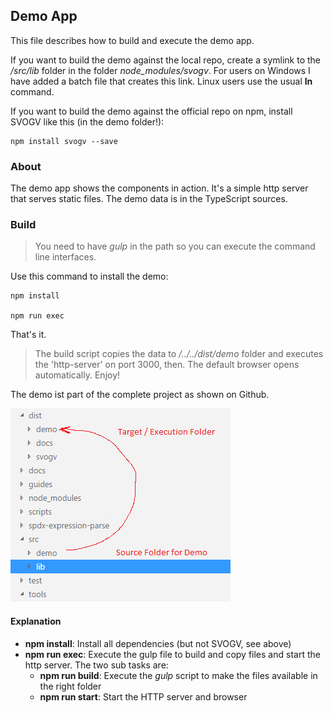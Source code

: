 ## Demo App

This file describes how to build and execute the demo app.

If you want to build the demo against the local repo, create a symlink to the _/src/lib_ folder in the folder *node_modules/svogv*. For users on 
Windows I have added a batch file that creates this link. Linux users use the usual **ln** command.

If you want to build the demo against the official repo on npm, install SVOGV like this (in the demo folder!):

~~~
npm install svogv --save
~~~

### About

The demo app shows the components in action. It's a simple http server that serves static files. The demo data is in the TypeScript sources.

### Build

> You need to have *gulp* in the path so you can execute the command line interfaces.

Use this command to install the demo:

~~~
npm install

npm run exec
~~~

That's it. 

> The build script copies the data to _/../../dist/demo_ folder and executes the 'http-server' on port 3000, then. The default browser opens automatically. Enjoy!  

The demo ist part of the complete project as shown on Github. 

![](/docs/images/DemoInstruction.png)

#### Explanation

* **npm install**: Install all dependencies (but not SVOGV, see above)
* **npm run exec**: Execute the gulp file to build and copy files and start the http server. The two sub tasks are: 
    * **npm run build**: Execute the *gulp* script to make the files available in the right folder
    * **npm run start**: Start the HTTP server and browser

